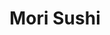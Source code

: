 ---
layout: place
title: "Mori Sushi"
permalink: /new-jersey/skillman/mori-sushi.html
stateAbbr: NJ
stateName: New Jersey
cityName: Skillman
place_id: ChIJh7vrsCjmw4kRsTn65bjz9Bk
photos:
  - name: >-
      places/ChIJh7vrsCjmw4kRsTn65bjz9Bk/photos/AeeoHcIgyOjeuk0YjQf56Oha_FSBKjtT0wN6JYt5n_QrdSxRWWHXAr7nIv0ahug-sQVh4msoZ0DqLTRiHycaQs_0tPhx0sA2M2cHors9ixDKz39AWjvG6WKbkAn-VpE0EyHpT9oGc9xtXZYr-Qt4va-9C7QoI7GS67CxdJIjY6-Bl3pkbh8UnB2Q_K7eud-H7rNpjbTg-vk5l00A322Er7HIbcRGFbmrpjH4Fw_Af64APje01DL4nxBj6M94ZtYNiHWyO_1T5cNxsTWzeUDxy1WIZSgXdzJ65_8i9BInNC_3WZLZJgNt5Vg9aHhKllBeAVTlqaZYngfEzpsnrOQj6A1BBjTmS8NMlgxLL762CidhNVX17bbfaC_wjsqptoRy7D0zHVGy8DjI-iYS7YD6w61uqkgrdutG0zh46YcWD7xEss9_gg
    widthPx: 4032
    heightPx: 2268
    authorAttributions:
      - displayName: William Gibson
        uri: https://maps.google.com/maps/contrib/102499010390566071918
        photoUri: >-
          https://lh3.googleusercontent.com/a-/ALV-UjXjAic6rI-dQgdBtf3qCS9xbDQ8Sn-3tJmvbxBDxdfA2938AfM=s100-p-k-no-mo
    flagContentUri: >-
      https://www.google.com/local/imagery/report/?cb_client=maps_api_places.places_api&image_key=!1e10!2sCIHM0ogKEICAgIChuqTPDw&hl=en-US
    googleMapsUri: >-
      https://www.google.com/maps/place//data=!3m4!1e2!3m2!1sCIHM0ogKEICAgIChuqTPDw!2e10!4m2!3m1!1s0x89c3e628b0ebbb87:0x19f4f3b8e5fa39b1
  - name: >-
      places/ChIJh7vrsCjmw4kRsTn65bjz9Bk/photos/AeeoHcJIrDm0VCJCmHx8Cgwz1kV0GnaJpiYsTefmGMTb_iuWRkyQV63aapVmu7witwEF3P0pnzNK-hQZ_4HyxxOW18HsFIDKdxOPg872VqqZ2RZ94hA97LbccustxvnTM-7P6xhIW8BPGWtTBaCBbHW-lNg9V-U34k04U1f4I1dMXHDH9SD4LcjQrgkRdQzCqKR8Wr-e6VN_nyvCkgyZRBI-77dwGrmnX2kdvC3dknNAmu18THwuLvOtGxSqwOyUHKpQ4FHFT6hbuXvvLK6WWkG1dMa-efLsDiN8VNLfQo5iwt_4SA
    widthPx: 1000
    heightPx: 750
    authorAttributions:
      - displayName: Mori Sushi
        uri: https://maps.google.com/maps/contrib/112172357467204139218
        photoUri: >-
          https://lh3.googleusercontent.com/a-/ALV-UjW9atHroauoWvqNQ0kuUkVZYJGOxakum6G7rKUljg21hk0m6jQ=s100-p-k-no-mo
    flagContentUri: >-
      https://www.google.com/local/imagery/report/?cb_client=maps_api_places.places_api&image_key=!1e10!2sAF1QipPwDeZpm-VdFqBf59x_ZNpC3DWS7If1q4J7i9dh&hl=en-US
    googleMapsUri: >-
      https://www.google.com/maps/place//data=!3m4!1e2!3m2!1sAF1QipPwDeZpm-VdFqBf59x_ZNpC3DWS7If1q4J7i9dh!2e10!4m2!3m1!1s0x89c3e628b0ebbb87:0x19f4f3b8e5fa39b1
  - name: >-
      places/ChIJh7vrsCjmw4kRsTn65bjz9Bk/photos/AeeoHcK-vUXSu35irL8YPp9TEKsbefK8xZxkg8ToogiDo2IjoRmFseh0LzQVTNocfuD6LSDhFRcvjzNsvBjbCn9n_XgBs18gQlBziQUagyI2YlFseiPkMx8byEMCwTef1hZ8T4nN-3dHjbXtLQzfbPL6vDNHEvmcWAKcvPbLsre1ent60OfsngWzbxUUuq_tho8qQ23EjqF93whtGtYLPDehHUNkZpRUU7DztwmbyMxM3ghEE80afjVsO8p_YHpnQjmAkCV7iTyPblTlxFdV-0syrhuDiyjUNJO75C28JAcYpaAbEcXpI9LlRh1pdmFmJpdlfpAmOy0NaswcW4rD6K7U0TMJ_Nuod4OWlAw6etwl-Q7qCz9tT6mq5Es0Pn6zasLw7iZIhw0Ei-sZ2m78cHKzMyDKdwvD94nxBDMNTG-cE3mWZ9Q
    widthPx: 3072
    heightPx: 4096
    authorAttributions:
      - displayName: Ben Jen
        uri: https://maps.google.com/maps/contrib/118193336153842176784
        photoUri: >-
          https://lh3.googleusercontent.com/a-/ALV-UjXupQj2eFoPFoDIMKY6bUaMyhFPOJA10ZZIRV16Ib_NLLotpo9S3A=s100-p-k-no-mo
    flagContentUri: >-
      https://www.google.com/local/imagery/report/?cb_client=maps_api_places.places_api&image_key=!1e10!2sCIHM0ogKEICAgIDLpv2SjAE&hl=en-US
    googleMapsUri: >-
      https://www.google.com/maps/place//data=!3m4!1e2!3m2!1sCIHM0ogKEICAgIDLpv2SjAE!2e10!4m2!3m1!1s0x89c3e628b0ebbb87:0x19f4f3b8e5fa39b1
  - name: >-
      places/ChIJh7vrsCjmw4kRsTn65bjz9Bk/photos/AeeoHcID3Gm9N_myB257mz6uWt1QaDMhOzhgz2lXR3saBhzWGUb6L6nm_vdNKNirvrX7wED6B2kfF0hjXmaIJw_hnCEJ2meKHnzE8HRdg02yvg5SBnM1rbaoEiNC-zZLM4_kmZ3C6G_d6J3WDtwUu5PXeki6P58q7Wtufcm89cfW5EMDrXNmIfY34SgTQymyRyxsJXJYn8ZzGr8A-lbqDjvmTYUe5vlnQM3pw8Pqn4VKDjJj9-hVThi2Unz6N0Wy-NLXxH6psxyL5nu7ctFXEKiePxIM7Gw0_2OTPVVgKF84aXts6gH4AQ1L2xA23kRXU-2BQPq-nxnQP2KI2HlfjekR9z9l2KmNBxBcaZeAiwBABbQg5eoUYJVQOXGsBVjO0hM6ASvu4aDUURNLFmQ8Z7E_yCP_6On-ggFa9t-Q7nMiB3h-09iZ
    widthPx: 4096
    heightPx: 3072
    authorAttributions:
      - displayName: Ben Jen
        uri: https://maps.google.com/maps/contrib/118193336153842176784
        photoUri: >-
          https://lh3.googleusercontent.com/a-/ALV-UjXupQj2eFoPFoDIMKY6bUaMyhFPOJA10ZZIRV16Ib_NLLotpo9S3A=s100-p-k-no-mo
    flagContentUri: >-
      https://www.google.com/local/imagery/report/?cb_client=maps_api_places.places_api&image_key=!1e10!2sCIHM0ogKEICAgIDLpv280wE&hl=en-US
    googleMapsUri: >-
      https://www.google.com/maps/place//data=!3m4!1e2!3m2!1sCIHM0ogKEICAgIDLpv280wE!2e10!4m2!3m1!1s0x89c3e628b0ebbb87:0x19f4f3b8e5fa39b1
  - name: >-
      places/ChIJh7vrsCjmw4kRsTn65bjz9Bk/photos/AeeoHcLLvkW1AH5VGYXPH3osnOFX9rQNDSoKHi8RsQo94UXPmg34qSW_a1NgCtv7L81qSh819bX1M-EK-g5-t8Mlwu5F7r_vgJ7RuAysspagLTbLOaVeHQ2Qx6oSvZeVvodaz1B7Rk40RHf__ukxtXIk3vlhglxnhkfLskkuP8yDnVKkDXk1SHfRtK6o-j50aQqJ6qO5KB3Ke38cdq7G4owpTHnFgmD2RhYDhYKcNzJgp9ub8ZUfos7XzpA2jsf4dN8zLBqocVGP93xD3bs7VskyIOVVy75Yz_j_BBQBVtW9R1XGT86oibT85fARqXSP_6ustbMrLkB4gt13POJ-h7HnwYcP4WavLMUaxDxtiKEixTpAABujRXTTbG_wuE50-90eZmHX6Mcc-Uz-4ywx1pacM5ZKqf14khA6FOwJwvOU9Dq95MLp
    widthPx: 3024
    heightPx: 4032
    authorAttributions:
      - displayName: Christy Xu
        uri: https://maps.google.com/maps/contrib/108568440009485882444
        photoUri: >-
          https://lh3.googleusercontent.com/a/ACg8ocIMEAn0Yb3qIqVgadCaNmUtmVK5456aePEt7VbzPl7q0KPX7OQ=s100-p-k-no-mo
    flagContentUri: >-
      https://www.google.com/local/imagery/report/?cb_client=maps_api_places.places_api&image_key=!1e10!2sCIHM0ogKEICAgIC59_Ww2gE&hl=en-US
    googleMapsUri: >-
      https://www.google.com/maps/place//data=!3m4!1e2!3m2!1sCIHM0ogKEICAgIC59_Ww2gE!2e10!4m2!3m1!1s0x89c3e628b0ebbb87:0x19f4f3b8e5fa39b1
  - name: >-
      places/ChIJh7vrsCjmw4kRsTn65bjz9Bk/photos/AeeoHcLky-vNtpWSeWOC9M5Ule4byMKBiKdhsRDsA6KxI6ZkJRHpR7kidYb4xp-Mj5hKHq7vsBg5tVYxIrBLAAvo5V0JRATLVNrZ1CJ1B2GTioDVVLoLZfEdZ7igG5ufhjK9s0RmjuX1F57yrfpQe4U8_Ecri5qiF6JdqnPXod_DLiS8zXZYXkEUrIOLVMjf1NarGIr2e96F-UfX5iCppJnU6KiLoSPDnOvVW99WtponfKRdBpMUSI_H2O4qCnLsIlwuQjVds1clO3ZKR3TVaT841gpwbuu1Z-HPrLBHwFKtOlsrVeWWaNM4FtZCFAsRNFTVPsAjfRnOBpPDlzvmvoSgbvjvCrrp6L4CW5cAJPK5qN041ElfhBaEhZiTMHJxV2nzB7FyKysF8A8BQ1AlaltYVsxzDCpZyOD7Z3RzY1HpzJZiew
    widthPx: 2268
    heightPx: 4032
    authorAttributions:
      - displayName: James R
        uri: https://maps.google.com/maps/contrib/106330259361775044722
        photoUri: >-
          https://lh3.googleusercontent.com/a-/ALV-UjX1WlpKzWRajjGP4l2n_bzOZefVvXVUZ-gKJNQzfnXFWLSi2CH-Ow=s100-p-k-no-mo
    flagContentUri: >-
      https://www.google.com/local/imagery/report/?cb_client=maps_api_places.places_api&image_key=!1e10!2sCIHM0ogKEICAgIC_0dSdFw&hl=en-US
    googleMapsUri: >-
      https://www.google.com/maps/place//data=!3m4!1e2!3m2!1sCIHM0ogKEICAgIC_0dSdFw!2e10!4m2!3m1!1s0x89c3e628b0ebbb87:0x19f4f3b8e5fa39b1
  - name: >-
      places/ChIJh7vrsCjmw4kRsTn65bjz9Bk/photos/AeeoHcIQee9MqlhE8VKJtPoMRclmNUUE_Fuor0Tc9wZC7gyxDCPGOdwBuz8Gfe12OztN5HxZAcZQKXSao853gG5tWsa02zVSOAn1pftWd2eFWdUI2uCmotpHcL5gFRlRN4Pm4JIv6eUPPrLuZ3utjzc0H17EnjXh3ndMHQACfXBgefcyEQQI0XBrUejd0Z0U82h1-d6IV6PZj5hS8lf3pVjP5rQEeCn9Edzm34wI5i6dqd3ESAEHjvE41ZO3iYM2AtMBAnBYN6PzOqAkWAeqLKPD_BePoZUNOJ48uK4g-2pT_1i9XMgfTvfVy2eZiD7IAobfmgQg1EdBdu36OimLUCewAwUGxcnqGxKd2BcfLkgObCf_uX2Xde7ofdeskGTci35pshXv2lgD0UYR-NEILQ8HNxfsJQF76yVXFTY8ZOrkOJg
    widthPx: 3024
    heightPx: 4032
    authorAttributions:
      - displayName: daniel ma
        uri: https://maps.google.com/maps/contrib/115287124007150115681
        photoUri: >-
          https://lh3.googleusercontent.com/a-/ALV-UjVbD_AH6z7GfoDg29Tv2n5ld_b2V6xCnk23q1VcD4lHi49SxJ_-Nw=s100-p-k-no-mo
    flagContentUri: >-
      https://www.google.com/local/imagery/report/?cb_client=maps_api_places.places_api&image_key=!1e10!2sCIHM0ogKEICAgICHj_iLbA&hl=en-US
    googleMapsUri: >-
      https://www.google.com/maps/place//data=!3m4!1e2!3m2!1sCIHM0ogKEICAgICHj_iLbA!2e10!4m2!3m1!1s0x89c3e628b0ebbb87:0x19f4f3b8e5fa39b1
  - name: >-
      places/ChIJh7vrsCjmw4kRsTn65bjz9Bk/photos/AeeoHcI1q7DO1IabqZuHElyAxPfkMFxO97DJyzMY2ApGm6JEq7rHhSWDMFySv4QhMyYZ0shEAudZ0qHUhp5rtteGM0fdlXMh7dEBHVh0KL1zTripuAwbafsy4NDOTYMY1aYK36L3KKc9foQgbC2Co885V4sCeLq3SKBTFkcc_hDITa-psAREoPQ3hOYzC-0bUaBX6fYCNqS0W_qoDE05-VJqpl2CEOGtCTOLxyNrupVkeCF-VdXwGU9A7PxWgxBuQ5-sAqbj02WOnw-GMQwp4u0c_e7nd-r8E8AiVt9G_yiz5VpwhH2S1lWKUlSPWXV16aYvRcoPPddS6uRkiJWkklscPE6fwWLvOGCjxoO7U0SY2ky7d3g8s2bF-rOBIYGaVHX0GovqmM2HU2OY_7SXzroYOVNpoewXBqcEVyYAUk5Sq7SwBQ
    widthPx: 4032
    heightPx: 3024
    authorAttributions:
      - displayName: Kyoko Bartley
        uri: https://maps.google.com/maps/contrib/106730420945161678348
        photoUri: >-
          https://lh3.googleusercontent.com/a/ACg8ocKshWkaOxIT1kWLUIEzYrNf24lhlO1oiOPPQwXpilPvEMCFuw=s100-p-k-no-mo
    flagContentUri: >-
      https://www.google.com/local/imagery/report/?cb_client=maps_api_places.places_api&image_key=!1e10!2sCIHM0ogKEICAgICEzeWMHQ&hl=en-US
    googleMapsUri: >-
      https://www.google.com/maps/place//data=!3m4!1e2!3m2!1sCIHM0ogKEICAgICEzeWMHQ!2e10!4m2!3m1!1s0x89c3e628b0ebbb87:0x19f4f3b8e5fa39b1
  - name: >-
      places/ChIJh7vrsCjmw4kRsTn65bjz9Bk/photos/AeeoHcJ1EfHWbvx_RGm8KRzhvGPCxav49RCxs7_HSQ8wSgaF5oo_2ehKsKaflDqX8V-N8ZaRGFr91LcWpTDALiIbSvkbHIpBhZ9uIbRfqbQMhAqsZFAhLEJY_jXmMr36IB4jfakBAbuDXvQ6_H0AQ6nOsXYhDNrRY6CRd79nADQAc3i8ZEEbzFAOSexDKwGdcdyDwg3yHNUHkMKjnoa4CanFH2fmoNHRuFFB6oNmkmZaIG13GLcAHzTweuZjxtEf6ZDwv8mdnezP6wHmQIxLL0ouM1gVlh_DaKycdyB0fjgT9NB34Q
    widthPx: 3072
    heightPx: 2304
    authorAttributions:
      - displayName: Mori Sushi
        uri: https://maps.google.com/maps/contrib/112172357467204139218
        photoUri: >-
          https://lh3.googleusercontent.com/a-/ALV-UjW9atHroauoWvqNQ0kuUkVZYJGOxakum6G7rKUljg21hk0m6jQ=s100-p-k-no-mo
    flagContentUri: >-
      https://www.google.com/local/imagery/report/?cb_client=maps_api_places.places_api&image_key=!1e10!2sAF1QipPz4toUNB_zrehmPPr-t8NytVB0E2VtsQibFUCn&hl=en-US
    googleMapsUri: >-
      https://www.google.com/maps/place//data=!3m4!1e2!3m2!1sAF1QipPz4toUNB_zrehmPPr-t8NytVB0E2VtsQibFUCn!2e10!4m2!3m1!1s0x89c3e628b0ebbb87:0x19f4f3b8e5fa39b1
  - name: >-
      places/ChIJh7vrsCjmw4kRsTn65bjz9Bk/photos/AeeoHcKIk8q02lA4y-qDF850ErPTCGPSs8ryxWJDvZOcXaZMoje3eFdrpT-hNZiSMcoZKbzz05pbkqS08yJGuV_Nx846H0oh3878Bh-Tm0RhhkLV2zznt_1g-MLMK2DtcC321kjDbSBET9ZedUib2BT8bMBkUlnmm0KJ3MzfP9gok8KwXugeYtkHCUvY6ZsKJYAHSG0eR6RuxdSM3MUhACobgXo2NLs1lGNuo9i_E8Acy88Q3NrWrvtr1pagQLaMVnE47NLnVIBq6qyJTBtTpGGTlcYOt1b0dknjTYQUyIBnu7W9-g
    widthPx: 2592
    heightPx: 1936
    authorAttributions:
      - displayName: Mori Sushi
        uri: https://maps.google.com/maps/contrib/112172357467204139218
        photoUri: >-
          https://lh3.googleusercontent.com/a-/ALV-UjW9atHroauoWvqNQ0kuUkVZYJGOxakum6G7rKUljg21hk0m6jQ=s100-p-k-no-mo
    flagContentUri: >-
      https://www.google.com/local/imagery/report/?cb_client=maps_api_places.places_api&image_key=!1e10!2sAF1QipNvQhR0wtU3zApd16s952DCcFwHuN4zXk0Ze8ao&hl=en-US
    googleMapsUri: >-
      https://www.google.com/maps/place//data=!3m4!1e2!3m2!1sAF1QipNvQhR0wtU3zApd16s952DCcFwHuN4zXk0Ze8ao!2e10!4m2!3m1!1s0x89c3e628b0ebbb87:0x19f4f3b8e5fa39b1
address: 1378 US-206, Skillman, NJ 08558, USA
street: 1378 US-206
city: Skillman
state: NJ
zip: '08558'
country: USA
neighborhood: Skillman
latitude: '40.406684'
longitude: '-74.650751'
accessibility_options:
  wheelchairAccessibleParking: true
  wheelchairAccessibleEntrance: true
  wheelchairAccessibleRestroom: true
  wheelchairAccessibleSeating: true
business_status: OPERATIONAL
name: Mori Sushi
google_maps_links:
  directionsUri: >-
    https://www.google.com/maps/dir//''/data=!4m7!4m6!1m1!4e2!1m2!1m1!1s0x89c3e628b0ebbb87:0x19f4f3b8e5fa39b1!3e0
  placeUri: https://maps.google.com/?cid=1870387720723511729
  writeAReviewUri: >-
    https://www.google.com/maps/place//data=!4m3!3m2!1s0x89c3e628b0ebbb87:0x19f4f3b8e5fa39b1!12e1
  reviewsUri: >-
    https://www.google.com/maps/place//data=!4m4!3m3!1s0x89c3e628b0ebbb87:0x19f4f3b8e5fa39b1!9m1!1b1
  photosUri: >-
    https://www.google.com/maps/place//data=!4m3!3m2!1s0x89c3e628b0ebbb87:0x19f4f3b8e5fa39b1!10e5
primary_type: Sushi Restaurant
opening_hours:
  regular: null
  current: null
secondary_opening_hours:
  regular:
    weekdayDescriptions: null
    type: null
  current:
    weekdayDescriptions: null
    type: null
phone: (609) 683-2222
price_level: PRICE_LEVEL_MODERATE
price_range: $20 &ndash; $30
rating: '4.3'
rating_count: 323
website: http://www.morisushinj.com/
description: null
reviews:
  - name: >-
      places/ChIJh7vrsCjmw4kRsTn65bjz9Bk/reviews/ChZDSUhNMG9nS0VJQ0FnSUNfMGRTZFJ3EAE
    relativePublishTimeDescription: 2 months ago
    rating: 5
    text:
      text: >-
        Awesome sushi place. Weekend's they are very busy and we chose a
        Wednesday and it was an awesome experience. Good food, not too loud and
        a wonderful service. We were so impressed with the sushi roll platter I
        didn't take any pictures :-)
      languageCode: en
    originalText:
      text: >-
        Awesome sushi place. Weekend's they are very busy and we chose a
        Wednesday and it was an awesome experience. Good food, not too loud and
        a wonderful service. We were so impressed with the sushi roll platter I
        didn't take any pictures :-)
      languageCode: en
    authorAttribution:
      displayName: James R
      uri: https://www.google.com/maps/contrib/106330259361775044722/reviews
      photoUri: >-
        https://lh3.googleusercontent.com/a-/ALV-UjX1WlpKzWRajjGP4l2n_bzOZefVvXVUZ-gKJNQzfnXFWLSi2CH-Ow=s128-c0x00000000-cc-rp-mo-ba5
    publishTime: '2025-01-17T00:10:52.532003Z'
    flagContentUri: >-
      https://www.google.com/local/review/rap/report?postId=ChZDSUhNMG9nS0VJQ0FnSUNfMGRTZFJ3EAE&d=17924085&t=1
    googleMapsUri: >-
      https://www.google.com/maps/reviews/data=!4m6!14m5!1m4!2m3!1sChZDSUhNMG9nS0VJQ0FnSUNfMGRTZFJ3EAE!2m1!1s0x89c3e628b0ebbb87:0x19f4f3b8e5fa39b1
  - name: >-
      places/ChIJh7vrsCjmw4kRsTn65bjz9Bk/reviews/ChdDSUhNMG9nS0VJQ0FnTUNRM28zV2pBRRAB
    relativePublishTimeDescription: a month ago
    rating: 3
    text:
      text: >-
        Located in a small shopping plaza close to the Shoprite. Parking is
        convenient and overall, a great location. Upon walking in on a Saturday
        afternoon, we were seated right away and went with the unlimited sushi
        buffet.


        Price wise, it was quite affordable for $23.99/person. There was a great
        selection of appetizers, soup, upon, ramen, sushi, sashimi, and rolls.
        The rolls were average tasting but did have a different variety compared
        to other places. This is the first place that had a cooked salmon roll
        topped with raw salmon. Definitely a different taste which had different
        layers to it. The sashimi was sliced a bit too thick for our taste and
        we would of preferred it to cut much thinner.


        Service was great and our empty plates were removed promptly. Although
        this is based on the fact that it wasn't all that busy. Overall, just an
        average place for sushi but for the price, it's worth a try.
      languageCode: en
    originalText:
      text: >-
        Located in a small shopping plaza close to the Shoprite. Parking is
        convenient and overall, a great location. Upon walking in on a Saturday
        afternoon, we were seated right away and went with the unlimited sushi
        buffet.


        Price wise, it was quite affordable for $23.99/person. There was a great
        selection of appetizers, soup, upon, ramen, sushi, sashimi, and rolls.
        The rolls were average tasting but did have a different variety compared
        to other places. This is the first place that had a cooked salmon roll
        topped with raw salmon. Definitely a different taste which had different
        layers to it. The sashimi was sliced a bit too thick for our taste and
        we would of preferred it to cut much thinner.


        Service was great and our empty plates were removed promptly. Although
        this is based on the fact that it wasn't all that busy. Overall, just an
        average place for sushi but for the price, it's worth a try.
      languageCode: en
    authorAttribution:
      displayName: Karen K.
      uri: https://www.google.com/maps/contrib/105265476306972570576/reviews
      photoUri: >-
        https://lh3.googleusercontent.com/a-/ALV-UjXSDcESgP_wSHFBywc3gFo4wMn1KV-2MOiY1qbg2k12rvGaibY=s128-c0x00000000-cc-rp-mo-ba5
    publishTime: '2025-03-04T16:43:57.651377Z'
    flagContentUri: >-
      https://www.google.com/local/review/rap/report?postId=ChdDSUhNMG9nS0VJQ0FnTUNRM28zV2pBRRAB&d=17924085&t=1
    googleMapsUri: >-
      https://www.google.com/maps/reviews/data=!4m6!14m5!1m4!2m3!1sChdDSUhNMG9nS0VJQ0FnTUNRM28zV2pBRRAB!2m1!1s0x89c3e628b0ebbb87:0x19f4f3b8e5fa39b1
  - name: >-
      places/ChIJh7vrsCjmw4kRsTn65bjz9Bk/reviews/ChdDSUhNMG9nS0VJQ0FnSUNIal9pTHpBRRAB
    relativePublishTimeDescription: 7 months ago
    rating: 3
    text:
      text: >-
        i liked the sushi and tempuras but

        miso soups and udong were really bad, it smelled so bad that i cannot
        even dare to try. almost throw up in the udong.

        I mean, making udong and miso soups are just easiest thing in cooking,
        just add hot water into udong soy sauce or miso paste and few vegi, I
        dont understand that they fail on udong and soups like easy cooking food
        as miserable failure. i think restaurant made large portion of udong
        soup and miso soup long time ago and keep using it for many days. it
        justed smelled discusting. please replace your soups, i really like the
        sushi and all but this soups just ruined my whole day
      languageCode: en
    originalText:
      text: >-
        i liked the sushi and tempuras but

        miso soups and udong were really bad, it smelled so bad that i cannot
        even dare to try. almost throw up in the udong.

        I mean, making udong and miso soups are just easiest thing in cooking,
        just add hot water into udong soy sauce or miso paste and few vegi, I
        dont understand that they fail on udong and soups like easy cooking food
        as miserable failure. i think restaurant made large portion of udong
        soup and miso soup long time ago and keep using it for many days. it
        justed smelled discusting. please replace your soups, i really like the
        sushi and all but this soups just ruined my whole day
      languageCode: en
    authorAttribution:
      displayName: daniel ma
      uri: https://www.google.com/maps/contrib/115287124007150115681/reviews
      photoUri: >-
        https://lh3.googleusercontent.com/a-/ALV-UjVbD_AH6z7GfoDg29Tv2n5ld_b2V6xCnk23q1VcD4lHi49SxJ_-Nw=s128-c0x00000000-cc-rp-mo-ba4
    publishTime: '2024-09-10T06:20:48.298323Z'
    flagContentUri: >-
      https://www.google.com/local/review/rap/report?postId=ChdDSUhNMG9nS0VJQ0FnSUNIal9pTHpBRRAB&d=17924085&t=1
    googleMapsUri: >-
      https://www.google.com/maps/reviews/data=!4m6!14m5!1m4!2m3!1sChdDSUhNMG9nS0VJQ0FnSUNIal9pTHpBRRAB!2m1!1s0x89c3e628b0ebbb87:0x19f4f3b8e5fa39b1
  - name: >-
      places/ChIJh7vrsCjmw4kRsTn65bjz9Bk/reviews/ChZDSUhNMG9nS0VJQ0FnSURhMHNHY05nEAE
    relativePublishTimeDescription: 3 years ago
    rating: 3
    text:
      text: >-
        Average quality sushi. Came here for 'all-you-can-eat' lunch. You can
        choose dinner price for lunch as some dishes are only available for
        dinner option. Not sure if you can choose lunch option at dinner.
        Ordered through their app but additional orders would be with paper
        menus. White tuna and salmon sashimi were fresh and buttery. Red clams
        and mackerels and squid are good too. The rest is just so so, soup is
        all but water and soup paste, dragon roll has brownish mushy avocado,
        sushi plate material feels cheap. Staff is helpful though.
      languageCode: en
    originalText:
      text: >-
        Average quality sushi. Came here for 'all-you-can-eat' lunch. You can
        choose dinner price for lunch as some dishes are only available for
        dinner option. Not sure if you can choose lunch option at dinner.
        Ordered through their app but additional orders would be with paper
        menus. White tuna and salmon sashimi were fresh and buttery. Red clams
        and mackerels and squid are good too. The rest is just so so, soup is
        all but water and soup paste, dragon roll has brownish mushy avocado,
        sushi plate material feels cheap. Staff is helpful though.
      languageCode: en
    authorAttribution:
      displayName: Hoa Duong
      uri: https://www.google.com/maps/contrib/104499441359723484561/reviews
      photoUri: >-
        https://lh3.googleusercontent.com/a-/ALV-UjV7lZJRkGk_6SLO7WLaRZ_aenyr2dRHhpbYodI5lHkiP5UAzHF1dA=s128-c0x00000000-cc-rp-mo-ba5
    publishTime: '2021-08-17T23:53:38.509326Z'
    flagContentUri: >-
      https://www.google.com/local/review/rap/report?postId=ChZDSUhNMG9nS0VJQ0FnSURhMHNHY05nEAE&d=17924085&t=1
    googleMapsUri: >-
      https://www.google.com/maps/reviews/data=!4m6!14m5!1m4!2m3!1sChZDSUhNMG9nS0VJQ0FnSURhMHNHY05nEAE!2m1!1s0x89c3e628b0ebbb87:0x19f4f3b8e5fa39b1
  - name: >-
      places/ChIJh7vrsCjmw4kRsTn65bjz9Bk/reviews/ChZDSUhNMG9nS0VJQ0FnSURnc1p6ZmVREAE
    relativePublishTimeDescription: 2 months ago
    rating: 5
    text:
      text: >-
        Have eaten there for since it open. Great service. Great food. The
        Sashimi is fresh, it can be. I eat there at least 2 to 3 times per
        month. I have been eating Japanese sushi since 1981. A couple blocks
        from time Square New York City.  That was becomes a trendy fashion.
      languageCode: en
    originalText:
      text: >-
        Have eaten there for since it open. Great service. Great food. The
        Sashimi is fresh, it can be. I eat there at least 2 to 3 times per
        month. I have been eating Japanese sushi since 1981. A couple blocks
        from time Square New York City.  That was becomes a trendy fashion.
      languageCode: en
    authorAttribution:
      displayName: Janfon Lee
      uri: https://www.google.com/maps/contrib/111614363752741902626/reviews
      photoUri: >-
        https://lh3.googleusercontent.com/a-/ALV-UjU1AmyDaAeJS_6JJNHx_EQNfyz0FOKC9oxn-wck6NLOiBgBm7pU=s128-c0x00000000-cc-rp-mo-ba4
    publishTime: '2025-01-28T09:49:03.546414Z'
    flagContentUri: >-
      https://www.google.com/local/review/rap/report?postId=ChZDSUhNMG9nS0VJQ0FnSURnc1p6ZmVREAE&d=17924085&t=1
    googleMapsUri: >-
      https://www.google.com/maps/reviews/data=!4m6!14m5!1m4!2m3!1sChZDSUhNMG9nS0VJQ0FnSURnc1p6ZmVREAE!2m1!1s0x89c3e628b0ebbb87:0x19f4f3b8e5fa39b1
parking_options:
  freeParkingLot: true
  freeStreetParking: true
payment_options:
  acceptsCreditCards: true
  acceptsDebitCards: true
  acceptsCashOnly: false
  acceptsNfc: true
allow_dogs: null
curbside_pickup: true
delivery: true
dine_in: true
good_for_children: true
good_for_groups: true
good_for_sports: false
live_music: false
menu_for_children: true
outdoor_seating: false
reservable: true
restroom: true
serves_beer: false
serves_breakfast: false
serves_brunch: false
serves_cocktails: false
serves_coffee: null
serves_dinner: true
serves_dessert: true
serves_lunch: true
serves_vegetarian_food: true
serves_wine: false
takeout: true

---